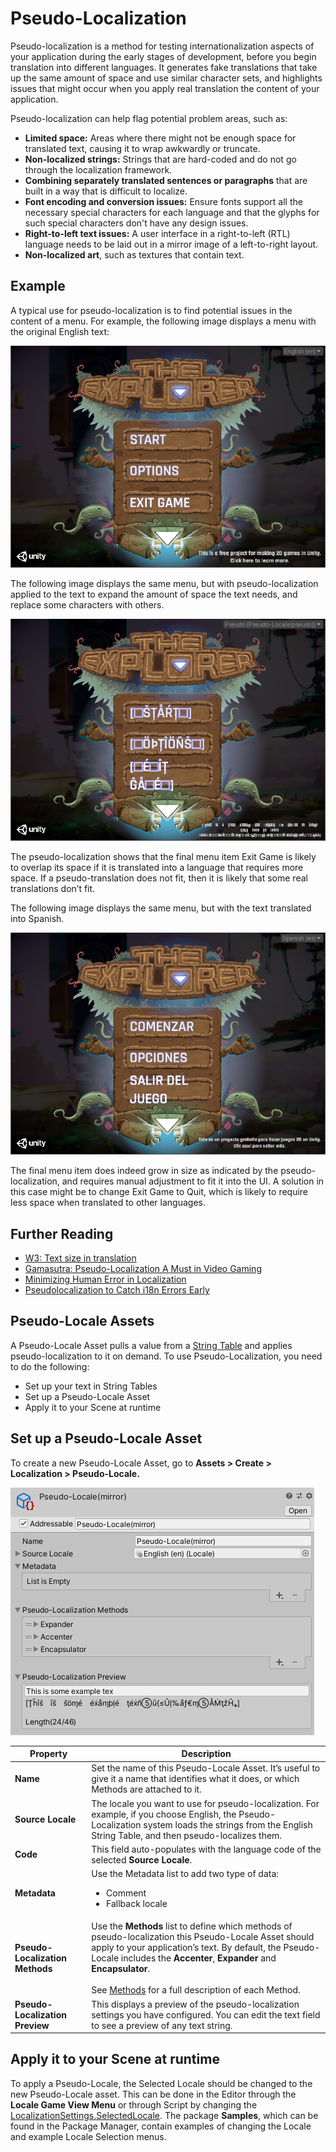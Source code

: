 # Pseudo-Localization

Pseudo-localization is a method for testing internationalization aspects of your application during the early stages of development, before you begin translation into different languages. It generates fake translations that take up the same amount of space and use similar character sets, and highlights issues that might occur when you apply real translation the content of your application.

Pseudo-localization can help flag potential problem areas, such as:

- **Limited space:** Areas where there might not be enough space for translated text, causing it to wrap awkwardly or truncate.
- **Non-localized strings:** Strings that are hard-coded and do not go through the localization framework.
- **Combining separately translated sentences or paragraphs** that are built in a way that is difficult to localize.
- **Font encoding and conversion issues:** Ensure fonts support all the necessary special characters for each language and that the glyphs for such special characters don't have any design issues.
- **Right-to-left text issues:** A user interface in a right-to-left (RTL) language needs to be laid out in a mirror image of a left-to-right layout.
- **Non-localized art**, such as textures that contain text.

## Example

A typical use for pseudo-localization is to find potential issues in the content of a menu. For example, the following image displays a menu with the original English text:

![English UI](images/PseudoLocalizationExample_English.png)

The following image displays the same menu, but with pseudo-localization applied to the text to expand the amount of space the text needs, and replace some characters with others.

![Pseudo-Localized UI](images/PseudoLocalizationExample_Pseudo.png)

The pseudo-localization shows that the final menu item Exit Game is likely to overlap its space if it is translated into a language that requires more space. If a pseudo-translation does not fit, then it is likely that some real translations don’t fit.

The following image displays the same menu, but with the text translated into Spanish.

![Spanish UI](images/PseudoLocalizationExample_Spanish.png)

The final menu item does indeed grow in size as indicated by the pseudo-localization, and requires manual adjustment to fit it into the UI.
A solution in this case might be to change Exit Game to Quit, which is likely to require less space when translated to other languages.

## Further Reading

- [W3: Text size in translation](https://www.w3.org/International/articles/article-text-size)
- [Gamasutra: Pseudo-Localization A Must in Video Gaming](https://www.gamasutra.com/blogs/IGDALocalizationSIG/20180504/317560/PseudoLocalization__A_Must_in_Video_Gaming.php)
- [Minimizing Human Error in Localization](https://www.slideshare.net/AdolfoGomezUrda/minimizing-human-error-in-localization-58860416?next_slideshow=1)
- [Pseudolocalization to Catch i18n Errors Early](https://opensource.googleblog.com/2011/06/pseudolocalization-to-catch-i18n-errors.html)

## Pseudo-Locale Assets

A Pseudo-Locale Asset pulls a value from a [String Table](StringTables.md) and applies pseudo-localization to it on demand. To use Pseudo-Localization, you need to do the following:

- Set up your text in String Tables
- Set up a Pseudo-Locale Asset
- Apply it to your Scene at runtime

## Set up a Pseudo-Locale Asset

To create a new Pseudo-Locale Asset, go to **Assets > Create > Localization > Pseudo-Locale.**

![A default Pseudo-Locale Asset](images/PseudoLocalizationLocale_Inspector.png)

| **Property**                    | **Description** |
| ------------------------------- | --------------- |
| **Name**                        | Set the name of this Pseudo-Locale Asset. It’s useful to give it a name that identifies what it does, or which Methods are attached to it.
| **Source Locale**               | The locale you want to use for pseudo-localization. For example, if you choose English, the Pseudo-Localization system loads the strings from the English String Table, and then pseudo-localizes them.
| **Code**                        | This field auto-populates with the language code of the selected **Source Locale**.
| **Metadata**                    | Use the Metadata list to add two type of data: <ul><li>Comment</li><li>Fallback locale</li></ul>
| **Pseudo-Localization Methods** | Use the **Methods** list to define which methods of pseudo-localization this Pseudo-Locale Asset should apply to your application’s text. By default, the Pseudo-Locale includes the **Accenter**, **Expander** and **Encapsulator**. <br><br>See [Methods](Pseudo-Localization-Methods.md) for a full description of each Method.
| **Pseudo-Localization Preview** | This displays a preview of the pseudo-localization settings you have configured. You can edit the text field to see a preview of any text string.

## Apply it to your Scene at runtime

To apply a Pseudo-Locale, the Selected Locale should be changed to the new Pseudo-Locale asset. This can be done in the Editor through the **Locale Game View Menu** or through Script by changing the [LocalizationSettings.SelectedLocale](xref:UnityEngine.Localization.Settings.LocalizationSettings.SelectedLocale).
The package **Samples**, which can be found in the Package Manager, contain examples of changing the Locale and example Locale Selection menus.
